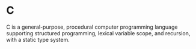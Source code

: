 # C

C is a general-purpose, procedural computer programming language supporting structured programming, lexical variable scope, and recursion, with a static type system.